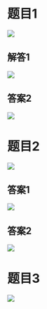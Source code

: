# 题目1

![](8/question.jpg)

## 解答1

![](8/1.jpg)

## 答案2

![](8/2.jpg)

# 题目2

![](8/question2.jpg)

## 答案1

![](8/2-1.jpg)

## 答案2

![](8/2-2.jpg)

# 题目3

![](8/3.jpg)